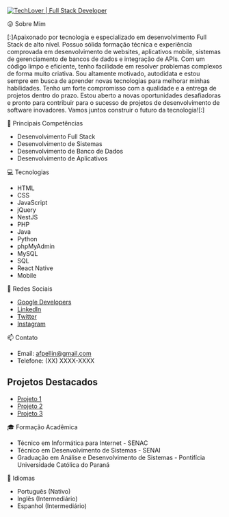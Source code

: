 [![TechLover | Full Stack Developer](https://img.shields.io/badge/TechLover-Full%20Stack%20Developer-blue)](https://github.com/afpellin)

😜 Sobre Mim

[:]Apaixonado por tecnologia e especializado em desenvolvimento Full Stack de alto nível. Possuo sólida formação técnica e experiência comprovada em desenvolvimento de websites, aplicativos mobile, sistemas de gerenciamento de bancos de dados e integração de APIs. Com um código limpo e eficiente, tenho facilidade em resolver problemas complexos de forma muito criativa. Sou altamente motivado, autodidata e estou sempre em busca de aprender novas tecnologias para melhorar minhas habilidades. Tenho um forte compromisso com a qualidade e a entrega de projetos dentro do prazo. Estou aberto a novas oportunidades desafiadoras e pronto para contribuir para o sucesso de projetos de desenvolvimento de software inovadores. Vamos juntos construir o futuro da tecnologia![:]

🚀 Principais Competências

- Desenvolvimento Full Stack
- Desenvolvimento de Sistemas
- Desenvolvimento de Banco de Dados
- Desenvolvimento de Aplicativos

💻 Tecnologias

- HTML
- CSS
- JavaScript
- jQuery
- NestJS
- PHP
- Java
- Python
- phpMyAdmin
- MySQL
- SQL
- React Native
- Mobile

🌟 Redes Sociais

- [Google Developers](https://g.dev/afpellin)
- [LinkedIn](https://www.linkedin.com/afpellin)
- [Twitter](https://www.twitter.com/afpellin)
- [Instagram](https://www.instagram.com/afpellin)

📫 Contato

- Email: afpellin@gmail.com
- Telefone: (XX) XXXX-XXXX

## Projetos Destacados

- [Projeto 1](https://github.com/seu_usuario/projeto1)
- [Projeto 2](https://github.com/seu_usuario/projeto2)
- [Projeto 3](https://github.com/seu_usuario/projeto3)

🎓 Formação Acadêmica

- Técnico em Informática para Internet - SENAC
- Técnico em Desenvolvimento de Sistemas - SENAI
- Graduação em Análise e Desenvolvimento de Sistemas - Pontifícia Universidade Católica do Paraná

📢 Idiomas

- Português (Nativo)
- Inglês (Intermediário)
- Espanhol (Intermediário)

